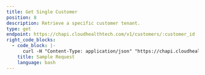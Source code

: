 ```yaml
---
title: Get Single Customer
position: 8
description: Retrieve a specific customer tenant.
type: get
endpoint: https://chapi.cloudhealthtech.com/v1/customers/:customer_id
right_code_blocks:
  - code_block: |-
      curl -H "Content-Type: application/json" "https://chapi.cloudhealthtech.com/v1/customers/<customer_id>?api_key=<your_api_key>"
    title: Sample Request
    language: bash
---
```

